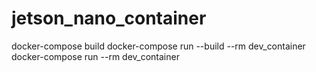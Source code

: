 # jetson_nano_container

docker-compose build
docker-compose run --build --rm dev_container
docker-compose run --rm dev_container


